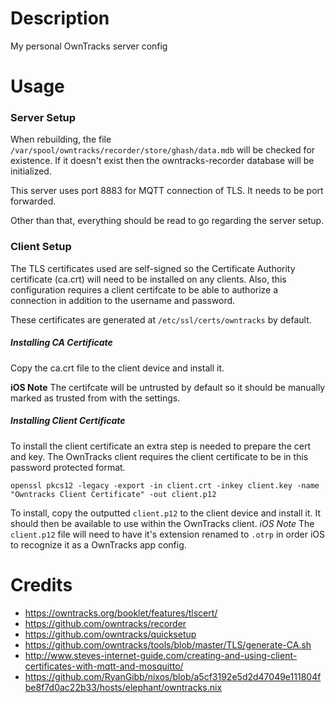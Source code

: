 # Description
My personal OwnTracks server config

# Usage
### Server Setup
When rebuilding, the file `/var/spool/owntracks/recorder/store/ghash/data.mdb` will be checked for existence.  If it doesn't exist then the owntracks-recorder database will be initialized.

This server uses port 8883 for MQTT connection of TLS.  It needs to be port forwarded.

Other than that, everything should be read to go regarding the server setup.

### Client Setup
The TLS certificates used are self-signed so the Certificate Authority certificate (ca.crt) will need to be installed on any clients. Also, this configuration requires a client certifcate to be able to authorize a connection in addition to the username and password.

These certificates are generated at `/etc/ssl/certs/owntracks` by default.

##### Installing CA Certificate
Copy the ca.crt file to the client device and install it.

**iOS Note** The certifcate will be untrusted by default so it should be manually marked as trusted from with the settings. 

##### Installing Client Certificate
To install the client certificate an extra step is needed to prepare the cert and key.  The OwnTracks client requires the client certificate to be in this password protected format.
```
openssl pkcs12 -legacy -export -in client.crt -inkey client.key -name "Owntracks Client Certificate" -out client.p12
```
To install, copy the outputted `client.p12` to the client device and install it.  It should then be available to use within the OwnTracks client.
*iOS Note* The `client.p12` file will need to have it's extension renamed to `.otrp` in order iOS to recognize it as a OwnTracks app config.

# Credits
- https://owntracks.org/booklet/features/tlscert/
- https://github.com/owntracks/recorder
- https://github.com/owntracks/quicksetup
- https://github.com/owntracks/tools/blob/master/TLS/generate-CA.sh
- http://www.steves-internet-guide.com/creating-and-using-client-certificates-with-mqtt-and-mosquitto/
- https://github.com/RyanGibb/nixos/blob/a5cf3192e5d2d47049e111804fbe8f7d0ac22b33/hosts/elephant/owntracks.nix
